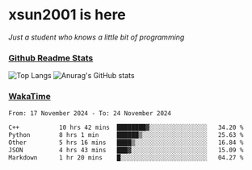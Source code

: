 # xsun2001 is here

*Just a student who knows a little bit of programming*

### [Github Readme Stats](https://github.com/anuraghazra/github-readme-stats)

![Top Langs](https://github-readme-stats.vercel.app/api/top-langs/?username=xsun2001&layout=compact&theme=radical) ![Anurag's GitHub stats](https://github-readme-stats.vercel.app/api?username=xsun2001&show_icons=true&theme=radical)

### [WakaTime](https://wakatime.com)

<!--START_SECTION:waka-->

```txt
From: 17 November 2024 - To: 24 November 2024

C++           10 hrs 42 mins  ████████▓░░░░░░░░░░░░░░░░   34.20 %
Python        8 hrs 1 min     ██████▒░░░░░░░░░░░░░░░░░░   25.63 %
Other         5 hrs 16 mins   ████▒░░░░░░░░░░░░░░░░░░░░   16.84 %
JSON          4 hrs 43 mins   ███▓░░░░░░░░░░░░░░░░░░░░░   15.09 %
Markdown      1 hr 20 mins    █░░░░░░░░░░░░░░░░░░░░░░░░   04.27 %
```

<!--END_SECTION:waka-->
